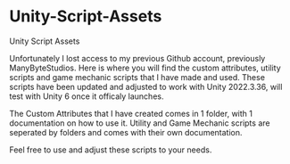 # Unity-Script-Assets
Unity Script Assets

Unfortunately I lost access to my previous Github account, previously ManyByteStudios.
Here is where you will find the custom attributes, utility scripts and game mechanic scripts that I have made and used.
These scripts have been updated and adjusted to work with Unity 2022.3.36, will test with Unity 6 once it officaly launches.

The Custom Attributes that I have created comes in 1 folder, with 1 documentation on how to use it.
Utility and Game Mechanic scripts are seperated by folders and comes with their own documentation.

Feel free to use and adjust these scripts to your needs.
